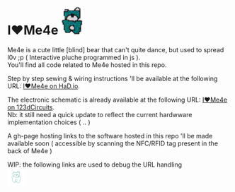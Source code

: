<!-- <img src="pixdMe4e.PNG" align="" height="63.14" width="48"> -->
# I♥Me4e <img src="pixdMe4e.PNG" align="" height="63.14" width="48">
Me4e is a cute little [blind] bear that can't quite dance, but used to spread l0v ;p ( Interactive pluche programmed in js ).  
You'll find all code related to Me4e hosted in this repo. 

Step by step sewing & wiring instructions 'll be available at the following URL: [I♥Me4e on HaD.io](https://hackaday.io/project/9726-ime4e). 

The electronic schematic is already available at the following URL: [I♥Me4e on 123dCircuits](https://123d.circuits.io/circuits/1545230-i-me4e).  
Nb: it still need a quick update to reflect the current hardwware implementation choices ( .. )

A gh-page hosting links to the software hosted in this repo 'll be made available soon ( accessible by scanning the NFC/RFID tag present in the back of Me4e )

WIP: the following links are used to debug the URL handling  
<a href="http://www.me4e.com/desktopApp?codeurl=https://raw.githubusercontent.com/stephaneAG/Espruino_tests/master/SingleButtonCombinationMulticodesLock/SingleButtonCombinationMulticodesLock_Espruino.js" class="codelink" title="Send to Desktop app"> <img src="https://raw.githubusercontent.com/stephaneAG/I-Me4e/master/thinMe4e.png" width="40" height="40"></a>
